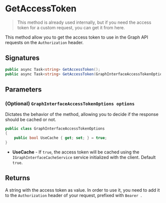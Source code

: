 # GetAccessToken

> This method is already used internally, but if you need the access token for a custom request, you can get it from here.

This method allow you to get the access token to use in the Graph API requests on the `Authorization` header.

## Signatures

```csharp
public async Task<string> GetAccessToken();
public async Task<string> GetAccessToken(GraphInterfaceAccessTokenOptions options);
```

## Parameters

### (Optional) `GraphInterfaceAccessTokenOptions options`

Dictates the behavior of the method, allowing you to decide if the response should be cached or not.

```csharp
public class GraphInterfaceAccessTokenOptions
{
    public bool UseCache { get; set; } = true;
}
```

* **UseCache** - If `true`, the access token will be cached using the `IGraphInterfaceCacheService` service initialized with the client. Default `true`.

## Returns

A string with the access token as value. In order to use it, you need to add it to the `Authorization` header of your request, prefixed with `Bearer `.